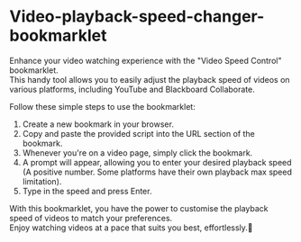 # Video-playback-speed-changer-bookmarklet
Enhance your video watching experience with the "Video Speed Control" bookmarklet.\
This handy tool allows you to easily adjust the playback speed of videos on various platforms, including YouTube and Blackboard Collaborate.

Follow these simple steps to use the bookmarklet:

1. Create a new bookmark in your browser.
2. Copy and paste the provided script into the URL section of the bookmark.
3. Whenever you're on a video page, simply click the bookmark.
4. A prompt will appear, allowing you to enter your desired playback speed (A positive number. Some platforms have their own playback max speed limitation).
6. Type in the speed and press Enter.


With this bookmarklet, you have the power to customise the playback speed of videos to match your preferences.\
Enjoy watching videos at a pace that suits you best, effortlessly.:slightly_smiling_face:
